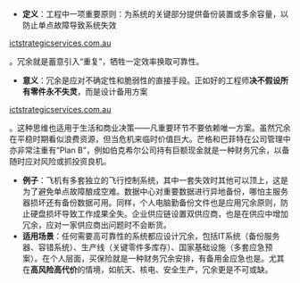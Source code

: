- **定义**：工程中一项重要原则：为系统的关键部分提供备份装置或多余容量，以防止单点故障导致系统失效​

[ictstrategicservices.com.au](https://www.ictstrategicservices.com.au/2017/07/14/113-fantastic-thinking-tools-from-farnam-street/#:~:text=13)

。冗余就是蓄意引入“重复”，牺牲一定效率换取可靠性。

- **意义**：冗余是应对不确定性和脆弱性的直接手段。正如好的工程师**决不假设所有零件永不失灵**，而是设计备用方案​

[ictstrategicservices.com.au](https://www.ictstrategicservices.com.au/2017/07/14/113-fantastic-thinking-tools-from-farnam-street/#:~:text=A%20critical%20model%20of%20the,tend%20to%20fail%20over%20time)

。这种思维也适用于生活和商业决策——凡重要环节不要依赖唯一方案。虽然冗余在平稳时期看似浪费资源，但当危机来临时价值巨大。芒格和巴菲特在公司管理中亦非常注重有“Plan B”，例如伯克希尔公司持有巨额现金就是一种财务冗余，以备随时应对风险或抓投资良机。

- **例子**：飞机有多套独立的飞行控制系统，其中一套失效时其他可以顶上，这是为了避免单点故障酿成空难。数据中心对重要数据进行异地备份，哪怕主服务器损坏还有备份数据可用。同样，个人电脑勤备份文件也是应用冗余原则，防止硬盘损坏导致工作成果全失。企业供应链设置双供应商，也是在供应中增加冗余，应对一家供应商出问题时不会断货。
- **适用场景**：任何需要高可靠性的系统都应设计冗余，包括IT系统（备份服务器、容错系统）、生产线（关键零件多库存）、国家基础设施（多套应急预案）。在个人层面，买保险就是一种财务冗余安排，有备用金应急也是。尤其在**高风险高代价**的情境，如航天、核电、安全生产，冗余更是不可或缺。